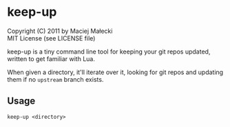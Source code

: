 # keep-up
Copyright (C) 2011 by Maciej Małecki  
MIT License (see LICENSE file)

keep-up is a tiny command line tool for keeping your git repos updated,
written to get familiar with Lua.

When given a directory, it'll iterate over it, looking for git repos and
updating them if no `upstream` branch exists.

## Usage

    keep-up <directory>


